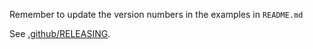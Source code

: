 Remember to update the version numbers in the examples in `README.md`

See [.github/RELEASING](https://github.com/cucumber/.github/blob/main/RELEASING.md).
